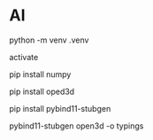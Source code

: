 # AI
python -m venv .venv

activate

pip install numpy

pip install oped3d

pip install pybind11-stubgen

pybind11-stubgen open3d -o typings
